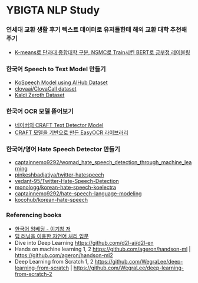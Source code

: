 # YBIGTA NLP Study

### 연세대 교환 생활 후기 텍스트 데이터로 유저들한테 해외 교환 대학 추천해주기
* [K-means로 단과대 종합대학 구분, NSMC로 Train시킨 BERT로 긍부정 레이블링](https://github.com/snoop2head/yonsei-exchange-life)

### 한국어 Speech to Text Model 만들기
* [KoSpeech Model using AIHub Dataset](https://github.com/sooftware/KoSpeech)
* [clovaai/ClovaCall dataset](https://github.com/clovaai/ClovaCall)
* [Kaldi Zeroth Dataset](https://github.com/goodatlas/zeroth)

### 한국어 OCR 모델 뜯어보기
* [네이버의 CRAFT Text Detector Model](https://github.com/clovaai/CRAFT-pytorch)
* [CRAFT 모델을 기반으로 만든 EasyOCR 라이브러리](https://github.com/JaidedAI/EasyOCR)

### 한국어/영어 Hate Speech Detector 만들기
* [captainnemo9292/womad_hate_speech_detection_through_machine_learning](https://github.com/captainnemo9292/womad_hate_speech_detection_through_machine_learning)
* [pinkeshbadjatiya/twitter-hatespeech](https://github.com/pinkeshbadjatiya/twitter-hatespeech)
* [vedant-95/Twitter-Hate-Speech-Detection](https://github.com/vedant-95/Twitter-Hate-Speech-Detection)
* [monologg/korean-hate-speech-koelectra](https://github.com/monologg/korean-hate-speech-koelectra)
* [captainnemo9292/hate-speech-language-modeling](https://github.com/*captainnemo9292/hate-speech-language-modeling)
* [kocohub/korean-hate-speech](https://github.com/kocohub/korean-hate-speech)


### Referencing books

* [한국어 임베딩 - 이기창 저](https://github.com/ratsgo/embedding)
* [딥 러닝을 이용한 자연어 처리 입문](https://wikidocs.net/book/2155)
* Dive into Deep Learning
https://github.com/d2l-ai/d2l-en
* Hands on machine learning 1, 2
https://github.com/ageron/handson-ml | https://github.com/ageron/handson-ml2
* Deep Learning from Scratch 1, 2
https://github.com/WegraLee/deep-learning-from-scratch | https://github.com/WegraLee/deep-learning-from-scratch-2
